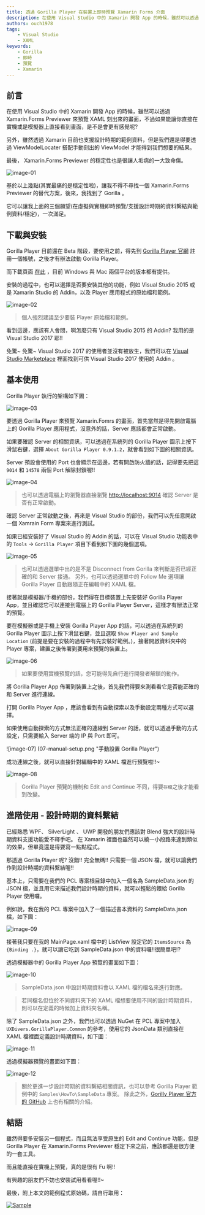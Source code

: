 ```yaml
---
title: 透過 Gorilla Player 在裝置上即時預覽 Xamarin Forms 介面
description: 在使用 Visual Studio 中的 Xamarin 開發 App 的時候，雖然可以透過 Xamarin.Forms Previewer 來預覽 XAML 刻出來的畫面，不過如果能讓你直接在實機或是模擬器上直接看到畫面，是不是會更有感覺呢? 另外，雖然透過 Xamarin 目前也支援設計時期的範例資料，但是我們還是得要透過 ViewModelLocater 搭配手動刻出的 ViewModel 才能得到我們想要的結果。 最後， Xamarin.Forms Previewer 的穩定性也是很讓人垢病的一大致命傷。 基於以上幾點(其實最痛的是穩定性啦)，讓我不得不尋找一個 Xamarin.Forms Previewer 的替代方案，後來，我找到了 Gorilla 。
authors: ouch1978
tags:
    - Visual Studio
    - XAML
keywords:
    - Gorilla
    - 即時
    - 預覽
    - Xamarin
---
```


## 前言

在使用 Visual Studio 中的 Xamarin 開發 App 的時候，雖然可以透過 Xamarin.Forms Previewer 來預覽 XAML 刻出來的畫面，不過如果能讓你直接在實機或是模擬器上直接看到畫面，是不是會更有感覺呢?

另外，雖然透過 Xamarin 目前也支援設計時期的範例資料，但是我們還是得要透過 ViewModelLocater 搭配手動刻出的 ViewModel 才能得到我們想要的結果。

最後， Xamarin.Forms Previewer 的穩定性也是很讓人垢病的一大致命傷。

![image-01](01-something-went-wrong.png "Xamarin.Forms 目前還是不太穩定")

基於以上幾點(其實最痛的是穩定性啦)，讓我不得不尋找一個 Xamarin.Forms Previewer 的替代方案，後來，我找到了 Gorilla 。

它可以讓我上面的三個願望(在虛擬與實機即時預覽/支援設計時期的資料繫結與範例資料/穩定)，一次滿足。

<!--truncate-->

## 下載與安裝

Gorilla Player 目前還在 Beta 階段，要使用之前，得先到 [Gorilla Player 官網][gorilla player official website] 註冊一個帳號，之後才有辦法啟動 Gorilla Player。

[gorilla player official website]: http://gorillaplayer.com/ "Gorilla Player 官網"

而下載頁面 [在此][gorilla player download page] ，目前 Windows 與 Mac 兩個平台的版本都有提供。

[gorilla player download page]: http://gorillaplayer.com/download.html "Gorilla Player 下載頁面"

安裝的過程中，也可以選擇是否要安裝其他的功能，例如 Visual Studio 2015 或是 Xamarin Studio 的 Addin，以及 Player 應用程式的原始檔和範例。

![image-02](02-install-gorilla-player-extras.png "Gorilla Player 擴充功能安裝畫面")

> 個人強烈建議至少要裝 Player 原始檔和範例。

看到這邊，應該有人會問，啊怎麼只有 Visual Studio 2015 的 Addin? 我用的是 Visual Studio 2017 耶!!

免驚~ 免驚~ Visual Studio 2017 的使用者並沒有被放生，我們可以在 [Visual Studio Marketplace][gorilla player visual studio addin] 裡面找到可供 Visual Studio 2017 使用的 Addin 。

[gorilla player visual studio addin]: https://marketplace.visualstudio.com/items?itemName=UXDivers.GorillaPlayerVisualStudioAddin "Gorilla Player Visual Studio Addin"

## 基本使用

Gorilla Player 執行的架構如下圖：

![image-03](03-architecture-of-gorilla-player.png "Gorilla Player 執行架構")

要透過 Gorilla Player 來預覽 Xamarin.Fomrs 的畫面，首先當然是得先開啟電腦上的 Gorilla Player 應用程式，沒意外的話，Server 應該都會正常啟動。

如果要確認 Server 的相關資訊，可以透過在系統列的 Gorilla Player 圖示上按下滑鼠右鍵，選擇 `About Gorilla Player 0.9.1.2`，就會看到如下圖的相關資訊。

Server 預設會使用的 Port 也會顯示在這邊，若有開啟防火牆的話，記得要先把這 `9014` 和 `14578` 兩個 Port 解除封鎖喔!!

![image-04](04-about-gorilla-player.png "About Gorilla Player 中提供的資訊")

> 也可以透過電腦上的瀏覽器直接瀏覽 <http://localhost:9014> 確認 Server 是否有正常啟動。

確認 Server 正常啟動之後，再來是 Visual Studio 的部份，我們可以先任意開啟一個 Xamrain Form 專案來進行測試。

如果已經安裝好了 Visual Studio 的 Addin 的話，可以在 Visual Studio 功能表中的 `Tools` -> `Gorilla Player` 項目下看到如下圖的幾個選項。

![image-05](05-gorilla-player-menu-in-visual-studio.png "Visual Studio 中的 Gorilla Player 選單")

> 也可以透過選單中出的是不是 Disconnect from Gorilla 來判斷是否已經正確的和 Server 接通。
> 另外，也可以透過選單中的 Follow Me 選項讓 Gorilla Player 自動跟隨正在編輯中的 XAML 檔。

接著就是模擬器/手機的部份，我們得在目標裝置上先安裝好 Gorilla Player App，並且確認它可以連接到電腦上的 Gorilla Player Server，這樣才有辦法正常的預覽。

要在模擬器或是手機上安裝 Gorilla Player App 的話，可以透過在系統列的 Gorilla Player 圖示上按下滑鼠右鍵，並且選取 `Show Player and Sample Location` (前提是要在安裝的過程中有先安裝好範例。)，接著開啟資料夾中的 Player 專案，建置之後佈署到要用來預覽的裝置上。

![image-06](06-install-gorilla-player-app.png "將 Gorilla Player App 安裝到虛擬機上")

> 如果要使用實機預覽的話，您可能得先自行進行開發者解鎖的動作。

將 Gorilla Player App 佈署到裝置上之後，首先我們得要來測看看它是否能正確的和 Server 進行連線。

打開 Gorilla Player App ，應該會看到有自動探索以及手動設定兩種方式可以選擇。

如果使用自動探索的方式無法正確的連線到 Server 的話，就可以透過手動的方式設定，只需要輸入 Server 端的 IP 與 Port 即可。

![image-07] (07-manual-setup.png "手動設置 Gorilla Player")

成功連線之後，就可以直接針對編輯中的 XAML 檔進行預覽啦!!~

![image-08](08-preview-with-gorilla-player.png "透過 Gorilla Player 預覽編輯中的使用者介面")

> Gorilla Player 預覽的機制和 Edit and Continue 不同，得要`存檔`之後才能看到改變。

## 進階使用 - 設計時期的資料繫結

已經熟悉 WPF、 SilverLight 、 UWP 開發的朋友們應該對 Blend 強大的設計時期資料支援功能愛不釋手吧。 在 Xamarin 裡面也雖然可以繞一小段路來達到類似的效果，但畢竟還是得要寫一點點程式。

那透過 Gorilla Player 呢? 沒錯!! 完全無碼!! 只需要一個 JSON 檔，就可以讓我們作到設計時期的資料繫結喔!!

基本上，只需要在我們的 PCL 專案根目錄中加入一個名為 SampleData.json 的 JSON 檔，並且用它來描述我們設計時期的資料，就可以輕鬆的餵給 Gorilla Player 使用囉。

例如說，我在我的 PCL 專案中加入了一個描述書本資料的 SampleData.json 檔，如下圖：

![image-09](09-sample-data-json.png "使用 SampleData.json 描述設計時期資料")

接著我只要在我的 MainPage.xaml 檔中的 ListView 設定它的 `ItemsSource` 為 `{Binding .}`，就可以讓它吃到 SampleData.json 中的資料囉!!很簡單吧!?

透過模擬器中的 Gorilla Player App 預覽的畫面如下圖：

![image-10](10-preview-with-sample-data-json.png "預覽 SampleData.json 資料繫結的結果")

> SampleData.json 中設計時期資料會以 XAML 檔的檔名來進行對應。

> 若同檔名但位於不同資料夾下的 XAML 檔想要使用不同的設計時期資料，則可以在定義的時候加上資料夾名稱。

除了 SampleData.json 之外，我們也可以透過 NuGet 在 PCL 專案中加入 `UXDivers.GorillaPlayer.Common` 的參考，使用它的 JsonData 類別直接在 XAML 檔裡面定義設計時期資料，如下圖：

![image-11](11-use-jsondata-class.png "使用 JsonData 類別定義設計時期資料")

透過模擬器預覽的畫面如下圖：

![image-12](12-preview-with-jsondata-class.png "預覽透過 JsonData 類別資料繫結的結果")

> 關於更進一步設計時期的資料繫結相關資訊，也可以參考 Gorilla Player 範例中的 `Samples\HowTo\SampleData` 專案。
> 除此之外，[Gorilly Player 官方的 GitHub][working with sample data] 上也有相關的介紹。

[working with sample data]: https://github.com/UXDivers/Gorilla-Player-Support/wiki/Working-with-sample-data "Working with sample data"

## 結語

雖然得要多安裝另一個程式，而且無法享受原生的 Edit and Continue 功能，但是 Gorilla Player 在 Xamarin.Forms Previewer 穩定下來之前，應該都還是很方便的一套工具。

而且能直接在實機上預覽，真的是很有 Fu 啊!!

有興趣的朋友們不妨也安裝試用看看喔!!~

最後，附上本文的範例程式原始碼，請自行取用：

[![Sample](/img/source-code.png)](https://github.com/Ouch1978/PlayXamarinFormsWithGorilla/)
